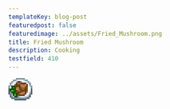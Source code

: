 ```yaml
---
templateKey: blog-post
featuredpost: false
featuredimage: ../assets/Fried_Mushroom.png
title: Fried Mushroom
description: Cooking
testfield: 410
---
```

![Fried Mushroom](../assets/Fried_Mushroom.png)